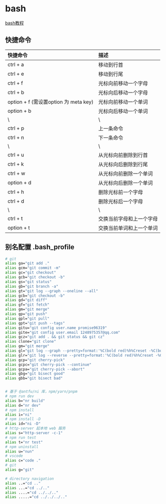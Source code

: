 # bash

[bash教程](https://wangdoc.com/bash/index.html)

## 快捷命令

| 快捷命令                              | 描述                     |
| :------------------------------------ | :----------------------- |
| ctrl + a                              | 移动到行首               |
| ctrl + e                              | 移动到行尾               |
| ctrl + f                              | 光标向前移动一个字母     |
| ctrl + b                              | 光标向后移动一个字母     |
| option + f (需设置option 为 meta key) | 光标向前移动一个单词     |
| option + b                            | 光标向后移动一个单词     |
| \                                     | \                        |
| ctrl + p                              | 上一条命令               |
| ctrl + n                              | 下一条命令               |
| \                                     | \                        |
| ctrl + u                              | 从光标向前删除到行首     |
| ctrl + k                              | 从光标向后删除到行尾     |
| ctrl + w                              | 从光标向前删除一个单词   |
| option + d                            | 从光标向后删除一个单词   |
| ctrl + h                              | 删除光标前一个字母       |
| ctrl + d                              | 删除光标后一个字母       |
| \                                     | \                        |
| ctrl + t                              | 交换当前字母和上一个字母 |
| option + t                            | 交换当前单词和上一个单词 |

## 别名配置 .bash_profile

```bash
# git
alias ga="git add ."
alias gcm="git commit -m"
alias gc="git checkout"
alias gcb="git checkout -b"
alias gs="git status"
alias gb="git branch -a"
alias gt="git log --graph --oneline --all"
alias gcb="git checkout -b"
alias gd="git diff"
alias gf="git fetch"
alias gm="git merge"
alias gp="git push"
alias gpl="git pull"
alias gpt="git push --tags"
alias gitu="git config user.name promise96319"
alias gite="git config user.email 1248975357@qq.com"
alias gcz="git add . && git status && git cz"
alias clone="git clone"
alias gm="git merge"
alias gl="git log --graph --pretty=format:'%C(bold red)%h%Creset -%C(bold yellow)%d%Creset %s %C(bold green)(%cr) %C(bold blue)<%an>%Creset %C(yellow)%ad%Creset' --abbrev-commit --date=short"
alias glr="git log --reverse --pretty=format:'%C(bold red)%h%Creset -%C(bold yellow)%d%Creset %s %C(bold green)(%cr) %C(bold blue)<%an>%Creset %C(yellow)%ad%Creset' --abbrev-commit --date=short"
alias gcp="git cherry-pick"
alias gcpc="git cherry-pick --continue"
alias gcpa="git cherry-pick --abort"
alias gbg="git bisect good"
alias gbb="git bisect bad"


# 基于 @antfu/ni 库，npm/yarn/pnpm 
# npm run dev
alias b="nr build"
alias d="nr dev"
# npm install
alias i="ni"
# npm install -D
alias id="ni -D"
# http-server 起本地 web 服务
alias s="http-server -c-1"
# npm run test
alias t="nr test"
# npm uninstall
alias u="nun"
# vscode
alias c="code ."
# git
alias g="git"

# directory navigation
alias ..="cd .."
alias ...="cd ../.."
alias ....="cd ../../.."
alias .....="cd ../../../.."
```
